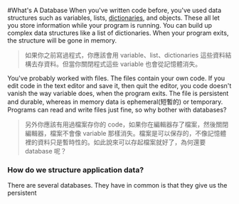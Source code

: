 #What's A Database
When you've written code before, you've used data structures such as variables, lists, [dictionaries](http://www.python-course.eu/dictionaries.php), and objects. These all let you store information while your program is running. You can build up complex data structures like a list of dictionaries. When your program exits, the structure will be gone in memory.
>如果你之前寫過程式，你應該會用 variable、list、dictionaries 這些資料結構去存資料。但當你關閉程式這些 variable 也會從記憶體消失。

You've probably worked with files. The files contain your own code. If you edit code in the text editor and save it, then quit the editor, you code doesn't vanish the way variable does, when the program exits. The file is persistent and durable, whereas in memory data is ephemeral(短暫的) or temporary. Programs can read and write files just fine, so why bother with databases?
>另外你應該有用過檔案存你的 code，如果你在編輯器存了檔案，然後關閉編輯器，檔案不會像 variable 那樣消失。檔案是可以保存的，不像記憶體裡的資料只是暫時性的。如此說來可以存起檔案就好了，為何還要 database 呢？



### How do we structure application data?

There are several databases. They have in common is that they give us the persistent